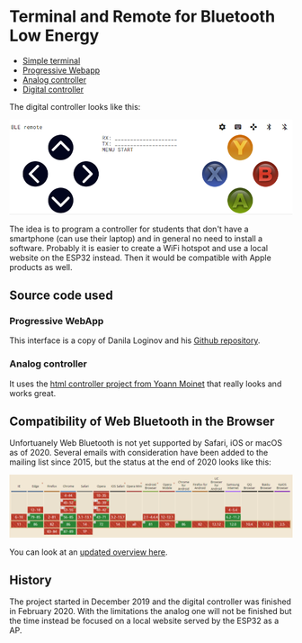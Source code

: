 # Terminal and Remote for Bluetooth Low Energy 

- [Simple terminal](./simple/)
- [Progressive Webapp](./loginov/)
- [Analog controller](./analog/)
- [Digital controller](./digital/)

The digital controller looks like this:

![web remote](ble-remote.png)

The idea is to program a controller for students that don't have a smartphone (can use their laptop) and in general no need to install a software. Probably it is easier to create a WiFi hotspot and use a local website on the ESP32 instead. Then it would be compatible with Apple products as well.

## Source code used

### Progressive WebApp

This interface is a copy of Danila Loginov and his [Github repository](https://github.com/loginov-rocks/Web-Bluetooth-Terminal).

### Analog controller

It uses the [html controller project from Yoann Moinet](https://github.com/yoannmoinet/nipplejs) that really looks and works great.

## Compatibility of Web Bluetooth in the Browser

Unfortuanely Web Bluetooth is not yet supported by Safari, iOS or macOS as of 2020. Several emails with consideration have been added to the mailing list since 2015, but the status at the end of 2020 looks like this:

![compatibility of web bluetooth](web-bluetooth-compatibility2020.png)

You can look at an [updated overview here](https://caniuse.com/web-bluetooth).

## History

The project started in December 2019 and the digital controller was finished in February 2020. With the limitations the analog one will not be finished but the time instead be focused on a local website served by the ESP32 as a AP.

